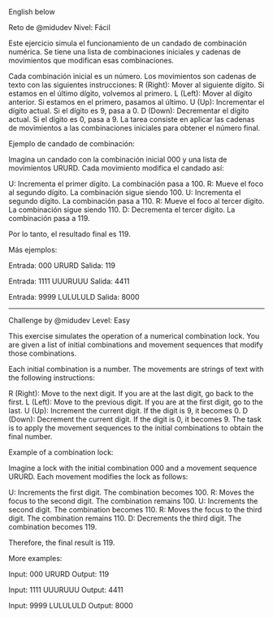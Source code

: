 English below

Reto de @midudev
Nivel: Fácil

Este ejercicio simula el funcionamiento de un candado de combinación numérica. 
Se tiene una lista de combinaciones iniciales y cadenas de movimientos que modifican esas combinaciones.

Cada combinación inicial es un número.
Los movimientos son cadenas de texto con las siguientes instrucciones:
R (Right): Mover al siguiente dígito. Si estamos en el último dígito, volvemos al primero.
L (Left): Mover al dígito anterior. Si estamos en el primero, pasamos al último.
U (Up): Incrementar el dígito actual. Si el dígito es 9, pasa a 0.
D (Down): Decrementar el dígito actual. Si el dígito es 0, pasa a 9.
La tarea consiste en aplicar las cadenas de movimientos a las combinaciones iniciales para obtener el número final.

Ejemplo de candado de combinación:

Imagina un candado con la combinación inicial 000 y una lista de movimientos URURD. Cada movimiento modifica el candado así:

U: Incrementa el primer dígito. La combinación pasa a 100.
R: Mueve el foco al segundo dígito. La combinación sigue siendo 100.
U: Incrementa el segundo dígito. La combinación pasa a 110.
R: Mueve el foco al tercer dígito. La combinación sigue siendo 110.
D: Decrementa el tercer dígito. La combinación pasa a 119.

Por lo tanto, el resultado final es 119.

Más ejemplos:

Entrada: 000 URURD
Salida: 119

Entrada: 1111 UUURUUU
Salida: 4411

Entrada: 9999 LULULULD
Salida: 8000

--------------------------------------------------------------------------------------------------------------------------------------------------

Challenge by @midudev
Level: Easy

This exercise simulates the operation of a numerical combination lock.
You are given a list of initial combinations and movement sequences that modify those combinations.

Each initial combination is a number.
The movements are strings of text with the following instructions:

R (Right): Move to the next digit. If you are at the last digit, go back to the first.
L (Left): Move to the previous digit. If you are at the first digit, go to the last.
U (Up): Increment the current digit. If the digit is 9, it becomes 0.
D (Down): Decrement the current digit. If the digit is 0, it becomes 9.
The task is to apply the movement sequences to the initial combinations to obtain the final number.

Example of a combination lock:

Imagine a lock with the initial combination 000 and a movement sequence URURD. Each movement modifies the lock as follows:

U: Increments the first digit. The combination becomes 100.
R: Moves the focus to the second digit. The combination remains 100.
U: Increments the second digit. The combination becomes 110.
R: Moves the focus to the third digit. The combination remains 110.
D: Decrements the third digit. The combination becomes 119.

Therefore, the final result is 119.

More examples:

Input: 000 URURD
Output: 119

Input: 1111 UUURUUU
Output: 4411

Input: 9999 LULULULD
Output: 8000